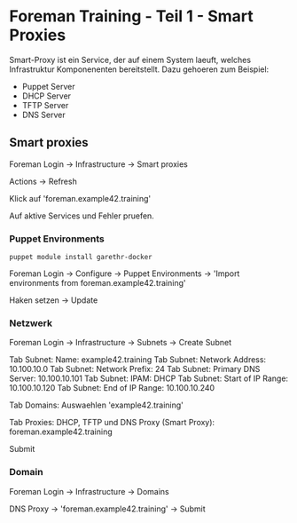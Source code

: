 # Foreman Training - Teil 1 - Smart Proxies

Smart-Proxy ist ein Service, der auf einem System laeuft, welches Infrastruktur Komponenenten bereitstellt.
Dazu gehoeren zum Beispiel:

  - Puppet Server
  - DHCP Server
  - TFTP Server
  - DNS Server


## Smart proxies

Foreman Login -> Infrastructure -> Smart proxies

Actions -> Refresh

Klick auf 'foreman.example42.training'

Auf aktive Services und Fehler pruefen.

### Puppet Environments

    puppet module install garethr-docker

Foreman Login -> Configure -> Puppet Environments -> 'Import environments from foreman.example42.training'

Haken setzen -> Update

### Netzwerk

Foreman Login -> Infrastructure -> Subnets -> Create Subnet

Tab Subnet: Name: example42.training
Tab Subnet: Network Address: 10.100.10.0
Tab Subnet: Network Prefix: 24
Tab Subnet: Primary DNS Server: 10.100.10.101
Tab Subnet: IPAM: DHCP
Tab Subnet: Start of IP Range: 10.100.10.120
Tab Subnet: End of IP Range: 10.100.10.240

Tab Domains: Auswaehlen 'example42.training'

Tab Proxies: DHCP, TFTP und DNS Proxy (Smart Proxy): foreman.example42.training

Submit

### Domain

Foreman Login -> Infrastructure -> Domains

DNS Proxy -> 'foreman.example42.training' -> Submit



